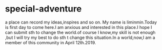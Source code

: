 # special-adventure
a place can record my ideas,inspires and so on.
My name is liminmin.Today is first day to come here.I am anxious and interested in this place.I hope I can submit sth to change the world.of course I know,my skill is not enough ,but I will try my best to do sth t change this situation.In a world,now,I am a member of this community in April 12th.2019.
